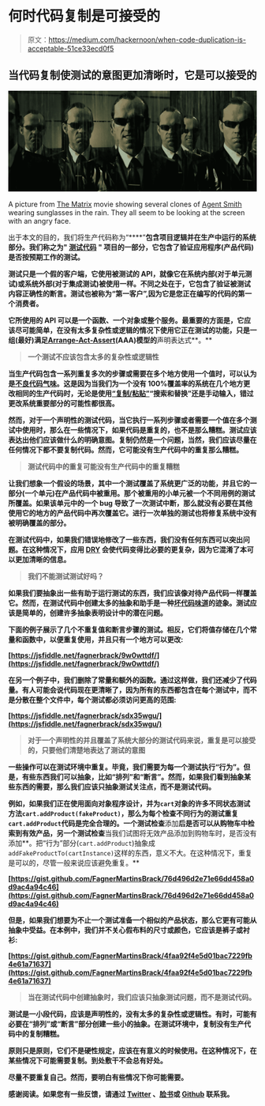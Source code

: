 # 何时代码复制是可接受的

> 原文：<https://medium.com/hackernoon/when-code-duplication-is-acceptable-51ce33ecd0f5>

## 当代码复制使测试的意图更加清晰时，它是可以接受的

![](img/c90585527dbaddfa1995877d8ad7b202.png)

A picture from [The Matrix](https://en.wikipedia.org/wiki/The_Matrix) movie showing several clones of [Agent Smith](https://en.wikipedia.org/wiki/Agent_Smith) wearing sunglasses in the rain. They all seem to be looking at the screen with an angry face.

出于本文的目的，我们将生产代码称为“[](https://hackernoon.com/tagged/production-code)****”**包含项目逻辑并在生产中运行的系统部分。我们称之为" [**测试代码**](https://hackernoon.com/tagged/test-code) **"** 项目的一部分，它包含了验证应用程序(产品代码)是否按预期工作的测试。**

**测试只是一个假的客户端，它使用被测试的 API，就像它在系统内部(对于单元测试)或系统外部(对于集成测试)被使用一样。不同之处在于，它包含了验证被测试内容正确性的断言。测试也被称为“第一客户”,因为它是您正在编写的代码的第一个消费者。**

**它所使用的 API 可以是一个函数、一个对象或整个服务。最重要的方面是，它应该尽可能简单，在没有太多复杂性或逻辑的情况下使用它正在测试的功能，只是一组(最好)满足[Arrange-Act-Assert](http://defragdev.com/blog/?p=783)(AAA)模型的**声明表达式**。**

> **一个测试不应该包含太多的复杂性或逻辑性**

**当生产代码包含一系列重复多次的步骤或需要在多个地方使用一个值时，可以认为是[不良代码气味](/@fagnerbrack/code-smell-92ebb99a62d0)。这是因为当我们为一个没有 100%覆盖率的系统在几个地方更改相同的生产代码时，无论是使用[“复制/粘贴”](https://medium.freecodecamp.com/the-benefits-of-typing-instead-of-copying-54ed734ad849)“搜索和替换”还是手动输入，错过更改系统重要部分的可能性都很高。**

**然而，对于一个声明性的测试代码，当它执行一系列步骤或者需要一个值在多个测试中使用时，那么在一些情况下，如果代码是重复的，也不是那么糟糕。测试应该表达出他们应该做什么的明确意图。复制仍然是一个问题，当然，我们应该尽量在任何情况下都不要复制代码。然而，它可能没有生产代码中的重复那么糟糕。**

> **测试代码中的重复可能没有生产代码中的重复糟糕**

**让我们想象一个假设的场景，其中一个测试覆盖了系统更广泛的功能，并且它的一部分(一个单元)在产品代码中被重用。那个被重用的小单元被一个不同用例的测试所覆盖。如果该单元中的一个 bug 导致了一次测试中断，那么就没有必要在其他使用它的地方的产品代码中再次覆盖它。进行一次单独的测试也将修复系统中没有被明确覆盖的部分。**

**在测试代码中，如果我们错误地修改了一些东西，我们没有任何东西可以突出问题。在这种情况下，应用 [DRY](https://en.wikipedia.org/wiki/Don't_repeat_yourself) 会使代码变得比必要的更复杂，因为它混淆了本可以更加清晰的信息。**

> **我们不能测试测试好吗？**

**如果我们要抽象出一些有助于运行测试的东西，我们应该像对待产品代码一样覆盖它。然而，在测试代码中创建太多的抽象和助手是一种[坏代码味道](/@fagnerbrack/code-smell-92ebb99a62d0)的迹象。测试应该是简单的，创建许多抽象表明设计中的潜在问题。**

**下面的例子展示了几个不重复值和断言步骤的测试。相反，它们将值存储在几个常量和函数中，以便重复使用，并且只有一个地方可以更改:**

**[https://jsfiddle.net/fagnerbrack/9w0wttdf/](https://jsfiddle.net/fagnerbrack/9w0wttdf/)**

**在另一个例子中，我们删除了常量和额外的函数。通过这样做，我们还减少了代码量。有人可能会说代码现在更清晰了，因为所有的东西都包含在每个测试中，而不是分散在整个文件中，每个测试都必须访问更高的范围:**

**[https://jsfiddle.net/fagnerbrack/sdx35wgu/](https://jsfiddle.net/fagnerbrack/sdx35wgu/)**

> **对于一个声明性的并且覆盖了系统大部分的测试代码来说，重复是可以接受的，只要他们清楚地表达了测试的意图**

**一些操作可以在测试环境中重复。毕竟，我们需要为每一个测试执行“行为”。但是，有些东西我们可以抽象，比如“排列”和“断言”。然而，如果我们看到抽象某些东西的需要，那么我们应该只抽象测试关注点，而不是测试代码。**

**例如，如果我们正在使用面向对象程序设计，并为`cart`对象的许多不同状态测试方法`cart.addProduct(fakeProduct)`，那么为每个检查不同行为的测试重复`cart.addProduct`代码是完全合理的。一个测试检查**添加**后是否可以从购物车中检索到有效产品，另一个测试检查**当我们试图将无效产品添加到购物车时，是否没有添加**。把“行为”部分(`cart.addProduct`)抽象成`addFakeProductTo(cartInstance)`这样的东西，意义不大。在这种情况下，重复是可以的，尽管一般来说应该避免重复。**

**[https://gist.github.com/FagnerMartinsBrack/76d496d2e71e66dd458a0d9ac4a94c46](https://gist.github.com/FagnerMartinsBrack/76d496d2e71e66dd458a0d9ac4a94c46)**

**但是，如果我们想要为不止一个测试准备一个相似的产品状态，那么它更有可能从抽象中受益。在本例中，我们并不关心假布料的尺寸或颜色，它应该是裤子或衬衫:**

**[https://gist.github.com/FagnerMartinsBrack/4faa92f4e5d01bac7229fb4e61a71637](https://gist.github.com/FagnerMartinsBrack/4faa92f4e5d01bac7229fb4e61a71637)**

> **当在测试代码中创建抽象时，我们应该只抽象测试问题，而不是测试代码。**

**测试是一小段代码，应该是声明性的，没有太多的复杂性或逻辑性。有时，可能有必要在“排列”或“断言”部分创建一些小的抽象。在测试环境中，复制没有生产代码中的复制糟糕。**

**原则只是原则，它们不是硬性规定，应该在有意义的时候使用。在这种情况下，在某些情况下可能需要复制。到处敷干不会总有好处。**

**尽量不要重复自己。然而，要明白有些情况下你可能需要。**

**感谢阅读。如果您有一些反馈，请通过 [Twitter](https://twitter.com/FagnerBrack) 、[脸书](https://www.facebook.com/fagner.brack)或 [Github](http://github.com/FagnerMartinsBrack) 联系我。**